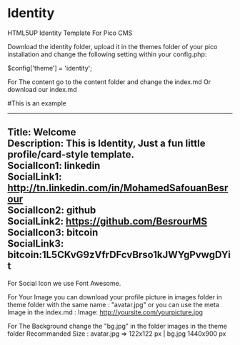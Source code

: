 # Identity
HTML5UP Identity Template For Pico CMS

Download the identity folder, upload it in the themes folder of your pico installation and change the following setting within your config.php:

$config['theme'] = 'identity';

For The content go to the content folder and change the index.md Or download our index.md

#This is an example 

---
Title: Welcome<br />
Description: This is Identity, Just a fun little profile/card-style template.<br />
SocialIcon1: linkedin<br />
SocialLink1: http://tn.linkedin.com/in/MohamedSafouanBesrour<br />
SocialIcon2: github<br />
SocialLink2: https://github.com/BesrourMS<br />
SocialIcon3: bitcoin<br />
SocialLink3: bitcoin:1L5CKvG9zVfrDFcvBrso1kJWYgPvwgDYit
---

For Social Icon we use Font Awesome.

For Your Image you can download your profile picture in images folder in theme folder with the same name : "avatar.jpg" or you can use the meta Image in the index.md :
Image: http://yoursite.com/yourpicture.jpg

For The Background change the "bg.jpg" in the folder images in the theme folder
Recommanded Size : avatar.jpg => 122x122 px | bg.jpg 1440x900 px
